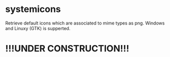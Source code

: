 # systemicons
Retrieve default icons which are associated to mime types as png. Windows and Linuxy (GTK) is supperted.

# !!!UNDER CONSTRUCTION!!!
